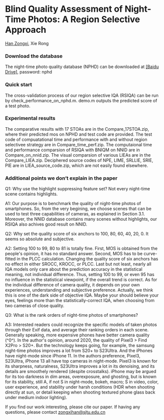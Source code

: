 # Blind Quality Assessment of Night-Time Photos: A Region Selective Approach
[Han Zongxi](https://github.com/hanzongxi/), Xie Rong

### Download the database

The night-time photo quality database (NPHD) can be downloaded at [[Baidu Drive]](https://pan.baidu.com/s/1eXZ_31c0O8NoXG0ONJ_tzQ),  password: nphd


### Quick start

The cross-validation process of our region selective IQA (RSIQA) can be run by check_performance_on_nphd.m. demo.m outputs the predicted score of a test photo.

### Experimental results 

The comparative results with 17 STOAs are in the Compare_17STOA.zip, where their predicted mos on NPHD and test code are provided. The test code of compuatational time and performance with and without region selectivee strategy are in Compare_time_perf.zip. The computaional time and performance comparsion of RSIQA with BNIQM on NNID are in Compare_on_nnid.zip.
The visual comparsion of various LIEAs are in the Compare_LIEA.zip. Deciphered source codes of NPE, LIME, SRLLIE, SRIE, PIE are in LIEA_source_code.zip, which are not easily found elsewhere.

### Additional points we don‘t explain in the paper
Q1: Why use the highlight suppressing feature set? Not every night-time scene contains highlights.


A1: Our purpose is to benchmark the quality of night-time photos of smartphones. So, from the very begining, we 
choose scenes that can be used to test three capabilities of cameras, as explained in Section 3.1. Moreover, the NNID
database contains many scenes without highlights, our RSIQA also achives good result on NNID.

Q2: Why set the quality score of six anchors to 100, 80, 60, 40, 20, 0. It seems so absolute and subjective.


A2: Setting 100 to 99, 80 to 81 is totally fine. First, MOS is obtained from the people's opinion, it has no standard answer.
Second, MOS has to be curve-fitted in the PLCC calculation. Changing the quality score of six anchors has no effect in either 
SROCC, KROCC, or PLCC. Last but not least, nearly all IQA models only care about the prediction accuracy in the statistical meaning, not 
individual difference. Thus, setting 100 to 99, or even 95 has no influence in the statistical viewpoint, if the overall trend is correct. As for the individual difference of camera quality, it depends on your own experiences, understanding and subjective preference. Actually, we think this is one of the dark side of objective IQA. Maybe your should believe your eyes, feelings more than the statistically-correct IQA, when choosing from two cameras of close quality.

Q3: What is the rank orders of night-time photos of smartphones?

A3: Interested readers could recognize the specific models of taken photos through their Exif data, and average their ranking orders in each scene.
Generally speaking, more expensive phones have better camera quality (^0^). In the author's opinion, around 2020, the quality of Pixel3 > Find X2Pro > S20+.
But the technology keeps going, for example, the samsung night-time photos improves a lot from S20+ to S23Ultra. And the iPhones have night-mode since iPhone 11.
In the authors preference, Pixel3, S23Ultra, iPhone 13 all have top cameras in night-mode. Pixel3 is known for its sharpness, naturalness, S23Ultra improves a lot in its denoising, and
its details are smoothely rendered (despite crosstalks). iPhone may be argued for its too darkness in dim areas, overexposure, and ghosting, but is known for its stability, still A, if not S in night-mode, bokeh, macro; S in video, color, user experience, and stability under harsh conditions (HDR when shooting directly at sun, or detail keeping when shooting textured phone glass back under medium indoor lighting). 


If you find our work interesting, please cite our paper. If having any questions, please contact zongxihan@sjtu.edu.cn
